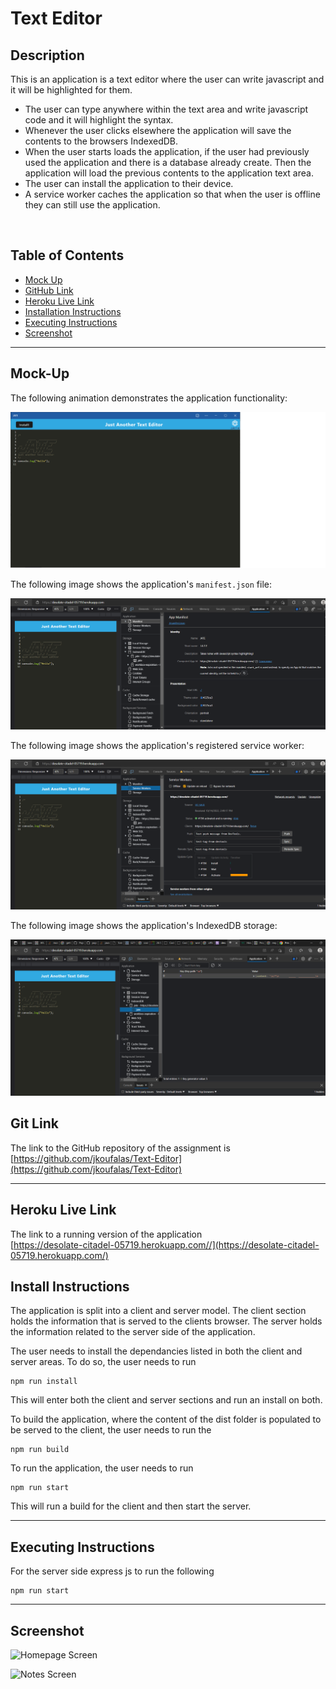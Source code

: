 # Text Editor

## Description

This is an application is a text editor where the user can write javascript and it will be highlighted for them.

- The user can type anywhere within the text area and write javascript code and it will highlight the syntax.
- Whenever the user clicks elsewhere the application will save the contents to the browsers IndexedDB.
- When the user starts loads the application, if the user had previously used the application and there is a database already create. Then the application will load the previous contents to the application text area.
- The user can install the application to their device.
- A service worker caches the application so that when the user is offline they can still use the application.

<br>

## Table of Contents

- [Mock Up](#mock-up)
- [GitHub Link](#git-link)
- [Heroku Live Link](#heroku-live-link)
- [Installation Instructions](#install-instructions)
- [Executing Instructions](#)
- [Screenshot](#Screenshot)

---

## Mock-Up

The following animation demonstrates the application functionality:

![Demonstration of the application being used in the browser and then installed.](./Assets/Application.png)

The following image shows the application's `manifest.json` file:

![Demonstration of the application with a manifest file in the browser.](./Assets/Manifest.png)

The following image shows the application's registered service worker:

![Demonstration of the application with a registered service worker in the browser.](./Assets/ServiceWorker.png)

The following image shows the application's IndexedDB storage:

![Demonstration of the application with a IndexedDB storage named 'jate' in the browser.](./Assets/IndexDB.png)

## Git Link

The link to the GitHub repository of the assignment is <br>
[https://github.com/jkoufalas/Text-Editor](https://github.com/jkoufalas/Text-Editor)

---

## Heroku Live Link

The link to a running version of the application <br>
[https://desolate-citadel-05719.herokuapp.com//](https://desolate-citadel-05719.herokuapp.com/)

## Install Instructions

The application is split into a client and server model. The client section holds the information that is served to the clients browser. The server holds the information related to the server side of the application.

The user needs to install the dependancies listed in both the client and server areas.
To do so, the user needs to run

```
npm run install
```

This will enter both the client and server sections and run an install on both.

To build the application, where the content of the dist folder is populated to be served to the client, the user needs to run the

```
npm run build
```

To run the application, the user needs to run

```
npm run start
```

This will run a build for the client and then start the server.

---

## Executing Instructions

For the server side express js to run the following

```
npm run start
```

---

## Screenshot

![Homepage Screen](./assets/images/homescreen.png)

![Notes Screen](./assets/images/notes.png)
